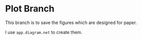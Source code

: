 # Plot Branch

This branch is to save the figures which are designed for paper. 

I use ``app.diagram.net`` to create them. 